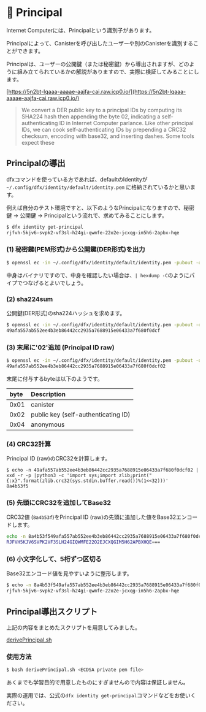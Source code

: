 # 🪪 Principal

Internet Computerには、Principalという識別子があります。

Principalによって、Canisterを呼び出したユーザーや別のCanisterを識別することができます。

Principalは、ユーザーの公開鍵（または秘密鍵）から導出されますが、どのように組み立てられているかの解説がありますので、実際に検証してみることにします。

[https://5n2bt-lqaaa-aaaae-aajfa-cai.raw.icp0.io/](https://5n2bt-lqaaa-aaaae-aajfa-cai.raw.icp0.io/)

>We convert a DER public key to a principal IDs by computing its SHA224 hash then appending the byte 02, indicating a self-authenticating ID in Internet Computer parlance. Like other principal IDs, we can cook self-authenticating IDs by prepending a CRC32 checksum, encoding with base32, and inserting dashes. Some tools expect these

## Principalの導出

dfxコマンドを使っている方であれば、defaultのIdentityが `~/.config/dfx/identity/default/identity.pem` に格納されているかと思います。

例えば自分のテスト環境ですと、以下のようなPrincipalになりますので、秘密鍵 → 公開鍵 → Principalという流れで、求めてみることにします。

```bash
$ dfx identity get-principal
rjfvh-5kjv6-svpk2-vf3sl-h24gi-qwmfe-22o2e-jcxqg-im5h6-2apbx-hqe
```

### (1) 秘密鍵(PEM形式)から公開鍵(DER形式)を出力

```bash
$ openssl ec -in ~/.config/dfx/identity/default/identity.pem -pubout -outform DER
```

中身はバイナリですので、中身を確認したい場合は、`| hexdump -C`のようにパイプでつなげるとよいでしょう。

### (2) sha224sum

公開鍵(DER形式)のsha224ハッシュを求めます。

```bash
$ openssl ec -in ~/.config/dfx/identity/default/identity.pem -pubout -outform DER | sha224sum | cut -d ' ' -f 1
49afa557ab552ee4b3eb86442cc2935a7688915e06433a7f680f0dcf
```

### (3) 末尾に'02'追加 (Principal ID raw)

```bash
$ openssl ec -in ~/.config/dfx/identity/default/identity.pem -pubout -outform DER | sha224sum | cut -d ' ' -f 1 | sed s/$/02/
49afa557ab552ee4b3eb86442cc2935a7688915e06433a7f680f0dcf02
```

末尾に付与するbyteは以下のようです。

|byte|Description                        |
|:---|:----------------------------------|
|0x01|canister                           |
|0x02|public key (self-authenticating ID)|
|0x04|anonymous                          |

### (4) CRC32計算

Principal ID (raw)のCRC32を計算します。

```
$ echo -n 49afa557ab552ee4b3eb86442cc2935a7688915e06433a7f680f0dcf02 | xxd -r -p |python3 -c 'import sys;import zlib;print("{:x}".format(zlib.crc32(sys.stdin.buffer.read())%(1<<32)))' 
8a4b53f5
```

### (5) 先頭にCRC32を追加してBase32

CRC32値 (`8a4b53f`)をPrincipal ID (raw)の先頭に追加した値をBase32エンコードします。

```bash
echo -n 8a4b53f549afa557ab552ee4b3eb86442cc2935a7688915e06433a7f680f0dcf02 | xxd -r -p | base32
RJFVH5KJV6SVPK2VF3SLH24GIQWMFE22O2EJCXQGIM5H62APBXHQE===
```

### (6) 小文字化して、5桁ずつ区切る

Base32エンコード値を見やすいように整形します。

```bash
$ echo -n 8a4b53f549afa557ab552ee4b3eb86442cc2935a7688915e06433a7f680f0dcf02 | xxd -r -p | base32 | tr A-Z a-z | tr -d "=" | sed -E 's/(.{5})/\1-/g'
rjfvh-5kjv6-svpk2-vf3sl-h24gi-qwmfe-22o2e-jcxqg-im5h6-2apbx-hqe
```

## Principal導出スクリプト

上記の内容をまとめたスクリプトを用意してみました。

[derivePrincipal.sh](derivePrincipal.sh)

### 使用方法

```bash
$ bash derivePrincipal.sh <ECDSA private pem file>
```

あくまでも学習目的で用意したものにすぎませんので内容は保証しません。

実際の運用では、公式の`dfx identity get-principal`コマンドなどをお使いください。
